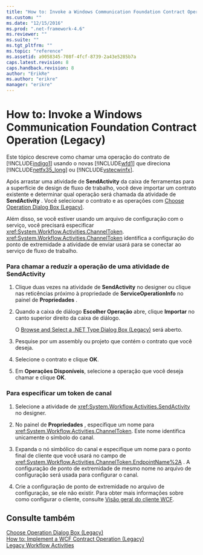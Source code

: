 ```yaml
---
title: "How to: Invoke a Windows Communication Foundation Contract Operation (Legacy) | Microsoft Docs"
ms.custom: ""
ms.date: "12/15/2016"
ms.prod: ".net-framework-4.6"
ms.reviewer: ""
ms.suite: ""
ms.tgt_pltfrm: ""
ms.topic: "reference"
ms.assetid: a9058345-708f-4fcf-8739-2a43e5285b7a
caps.latest.revision: 8
caps.handback.revision: 8
author: "ErikRe"
ms.author: "erikre"
manager: "erikre"
---
```

# How to: Invoke a Windows Communication Foundation Contract Operation (Legacy)
Este tópico descreve como chamar uma operação do contrato de [!INCLUDE[indigo1](../workflow-designer/includes/indigo1_md.md)] usando o novas [!INCLUDE[wfd1](../workflow-designer/includes/wfd1_md.md)] que direciona [!INCLUDE[netfx35_long](../workflow-designer/includes/netfx35_long_md.md)] ou [!INCLUDE[vstecwinfx](../workflow-designer/includes/vstecwinfx_md.md)].  
  
 Após arrastar uma atividade de **SendActivity** da caixa de ferramentas para a superfície de design de fluxo de trabalho, você deve importar um contrato existente e determinar qual operação será chamada da atividade de **SendActivity** .  Você selecionar o contrato e as operações com [Choose Operation Dialog Box \(Legacy\)](../workflow-designer/choose-operation-dialog-box-legacy.md).  
  
 Além disso, se você estiver usando um arquivo de configuração com o serviço, você precisará especificar <xref:System.Workflow.Activities.ChannelToken>.  <xref:System.Workflow.Activities.ChannelToken> identifica a configuração do ponto de extremidade a atividade de enviar usará para se conectar ao serviço de fluxo de trabalho.  
  
### Para chamar a reduzir a operação de uma atividade de SendActivity  
  
1.  Clique duas vezes na atividade de **SendActivity** no designer ou clique nas reticências próximo à propriedade de **ServiceOperationInfo** no painel de **Propriedades** .  
  
2.  Quando a caixa de diálogo **Escolher Operação** abre, clique **Importar** no canto superior direito da caixa de diálogo.  
  
     O [Browse and Select a .NET Type Dialog Box \(Legacy\)](../workflow-designer/browse-and-select-a-dotnet-type-dialog-box-legacy.md) será aberto.  
  
3.  Pesquise por um assembly ou projeto que contém o contrato que você deseja.  
  
4.  Selecione o contrato e clique **OK**.  
  
5.  Em **Operações Disponíveis**, selecione a operação que você deseja chamar e clique **OK**.  
  
### Para especificar um token de canal  
  
1.  Selecione a atividade de <xref:System.Workflow.Activities.SendActivity> no designer.  
  
2.  No painel de **Propriedades** , especifique um nome para <xref:System.Workflow.Activities.ChannelToken>.  Este nome identifica unicamente o símbolo do canal.  
  
3.  Expanda o nó simbólico do canal e especifique um nome para o ponto final de cliente que você usará no campo de <xref:System.Workflow.Activities.ChannelToken.EndpointName%2A> .  A configuração de ponto de extremidade de mesmo nome no arquivo de configuração será usada para configurar o canal.  
  
4.  Crie a configuração de ponto de extremidade no arquivo de configuração, se ele não existir.  Para obter mais informações sobre como configurar o cliente, consulte [Visão geral do cliente WCF](../Topic/WCF%20Client%20Overview.md).  
  
## Consulte também  
 [Choose Operation Dialog Box \(Legacy\)](../workflow-designer/choose-operation-dialog-box-legacy.md)   
 [How to: Implement a WCF Contract Operation \(Legacy\)](../workflow-designer/how-to-implement-a-windows-communication-foundation-contract-operation-legacy.md)   
 [Legacy Workflow Activities](../workflow-designer/legacy-workflow-activities.md)